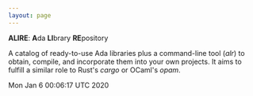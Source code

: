 ```yaml
---
layout: page
---
```


**ALIRE**: **A**da **LI**brary **RE**pository

A catalog of ready-to-use Ada libraries plus a command-line tool (_alr_) to
obtain, compile, and incorporate them into your own projects. It aims to
fulfill a similar role to Rust's _cargo_ or OCaml's _opam_.

Mon Jan  6 00:06:17 UTC 2020
